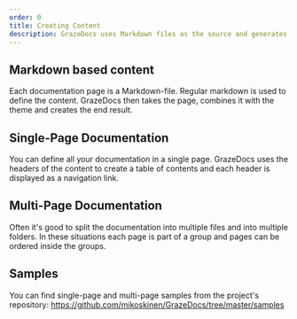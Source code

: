 ```yaml
---
order: 0
title: Creating Content
description: GrazeDocs uses Markdown files as the source and generates the HTML from them.
---
```


## Markdown based content

Each documentation page is a Markdown-file. Regular markdown is used to define the content. GrazeDocs then takes the page, combines it with the theme and creates the end result.

## Single-Page Documentation

You can define all your documentation in a single page. GrazeDocs uses the headers of the content to create a table of contents and each header is displayed as a navigation link.

## Multi-Page Documentation

Often it's good to split the documentation into multiple files and into multiple folders. In these situations each page is part of a group and pages can be ordered inside the groups.

## Samples

You can find single-page and multi-page samples from the project's repository: https://github.com/mikoskinen/GrazeDocs/tree/master/samples
